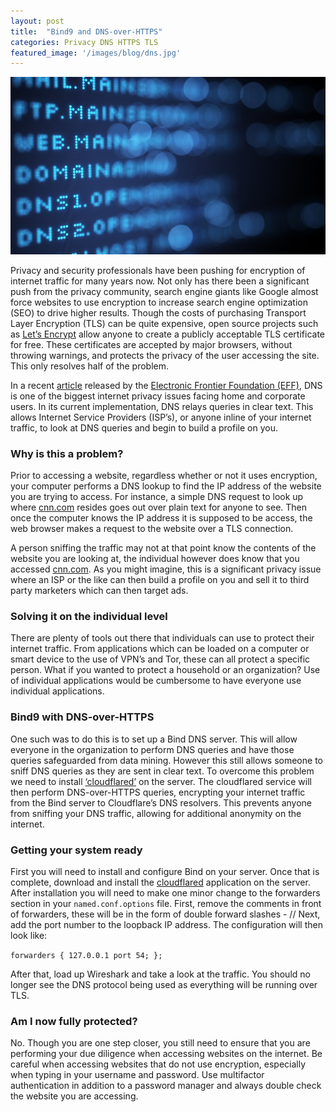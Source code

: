 ```yaml
---
layout: post
title:  "Bind9 and DNS-over-HTTPS"
categories: Privacy DNS HTTPS TLS
featured_image: '/images/blog/dns.jpg'
---
```


![](/images/blog/dns.jpg)

Privacy and security professionals have been pushing for encryption of internet traffic for many years now. Not only has there been a significant push from the privacy community, search engine giants like Google almost force websites to use encryption to increase search engine optimization (SEO) to drive higher results. Though the costs of purchasing Transport Layer Encryption (TLS) can be quite expensive, open source projects such as [Let’s Encrypt][letsenc] allow anyone to create a publicly acceptable TLS certificate for free. These certificates are accepted by major browsers, without throwing warnings, and protects the privacy of the user accessing the site. This only resolves half of the problem.

In a recent [article][eff-article] released by the [Electronic Frontier Foundation (EFF)][eff], DNS is one of the biggest internet privacy issues facing home and corporate users. In its current implementation, DNS relays queries in clear text. This allows Internet Service Providers (ISP’s), or anyone inline of your internet traffic, to look at DNS queries and begin to build a profile on you.

### Why is this a problem?

Prior to accessing a website, regardless whether or not it uses encryption, your computer performs a DNS lookup to find the IP address of the website you are trying to access. For instance, a simple DNS request to look up where [cnn.com][cnn] resides goes out over plain text for anyone to see. Then once the computer knows the IP address it is supposed to be access, the web browser makes a request to the website over a TLS connection.

A person sniffing the traffic may not at that point know the contents of the website you are looking at, the individual however does know that you accessed [cnn.com][cnn]. As you might imagine, this is a significant privacy issue where an ISP or the like can then build a profile on you and sell it to third party marketers which can then target ads.

### Solving it on the individual level

There are plenty of tools out there that individuals can use to protect their internet traffic. From applications which can be loaded on a computer or smart device to the use of VPN’s and Tor, these can all protect a specific person. What if you wanted to protect a household or an organization? Use of individual applications would be cumbersome to have everyone use individual applications.

### Bind9 with DNS-over-HTTPS

One such was to do this is to set up a Bind DNS server. This will allow everyone in the organization to perform DNS queries and have those queries safeguarded from data mining. However this still allows someone to sniff DNS queries as they are sent in clear text. To overcome this problem we need to install [‘cloudflared’][cloudflared] on the server. The cloudflared service will then perform DNS-over-HTTPS queries, encrypting your internet traffic from the Bind server to Cloudflare’s DNS resolvers. This prevents anyone from sniffing your DNS traffic, allowing for additional anonymity on the internet.

### Getting your system ready

First you will need to install and configure Bind on your server. Once that is complete, download and install the [cloudflared][cloudflared] application on the server. After installation you will need to make one minor change to the forwarders section in your `named.conf.options` file. First, remove the comments in front of forwarders, these will be in the form of double forward slashes - //
Next, add the port number to the loopback IP address. The configuration will then look like:

`forwarders { 127.0.0.1 port 54; };`  

After that, load up Wireshark and take a look at the traffic. You should no longer see the DNS protocol being used as everything will be running over TLS.

### Am I now fully protected?

No. Though you are one step closer, you still need to ensure that you are performing your due diligence when accessing websites on the internet. Be careful when accessing websites that do not use encryption, especially when typing in your username and password. Use multifactor authentication in addition to a password manager and always double check the website you are accessing.




[letsenc]: https://letsencrypt.org
[eff-article]: https://www.eff.org/deeplinks/2019/09/encrypted-dns-could-help-close-biggest-privacy-gap-internet-why-are-some-groups
[eff]: https://eff.org
[cnn]: https://cnn.com
[cloudflared]: https://developers.cloudflare.com/argo-tunnel/downloads/
